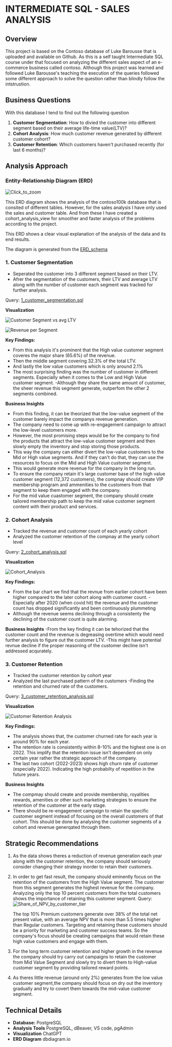 # INTERMEDIATE SQL - SALES ANALYSIS

## Overview
This project is based on the Contoso database of Luke Barousse that is uploaded and available on Github. As this is a self taught Intermediate SQL course under that focused on analyzing the different sales aspect of an e-commerce business called contoso. Although this project was learned and followed Luke Barousse's teaching the execution of the queries followed some different approach to solve the question rather than blindly follow the intstrustion.

## Business Questions
With this database I tend to find out the following question 
 1. **Customer Segmentation**: How to divied the customer into different segment based on their average life-time value(LTV)? 
 2. **Cohort Analysis**: How much customer revenue generated by different customer cohort?
 3. **Customer Retention**: Which customers haven't purchased recently (for last 6 months)?

## Analysis Approach

### Entity-Relationship Diagram (ERD)
![Click_to_zoom](images/erd.svg)

This ERD diagram shows the analysis of the contoso100k database that is consited of different tables. However, for the sales analysis I have only used the sales and customer table. And from these I have created a cohort_analysis_view for smoother and faster analysis of the problems according to the project.

This ERD shows a clear visual explanation of the analysis of the data and its end results. 

The diagram is generated from the [ERD_schema](schema/erd%20dbml.sql)


### 1. Customer Segmentation
- Seperated the customer into 3 different segment based on their LTV.
- Afrer the segmentation of the customers, their LTV and average LTV along with the number of customer each segment was tracked for further analysis.

Query: [1_customer_segmentation.sql](/1_customer_segmentation.sql)

**Visualization**

![Customer Segment vs avg LTV](/images/cohort_count%20and%20ltv.png)

![Revenue per Segment](/images/Revenue%20per%20segement.png)

**Key Findings:**
- From this analysis it's prominent that the High value customer segment coveres the major share (65.6%) of the revenue.
- Then the middle segment covering 32.3% of the total LTV.
- And lastly the low value customers which is only around 2.1%
- The most surprising finding was the number of customer in different segments. Especially when it comes to the Low and High Value customer segment.
-Although they share the same amount of customer, the sheer revenue this segment generate, outperfom the other 2 segments combined.

**Business Insights**
- From this finding, it can be theorized that the low-value segment of the customer barely impact the companys revenue generation.
- The company need to come up with re-engagement campaign to attract the low-level customers more. 
- However, the most promising steps would be for the company to find the products that attract the low-value customer segment and then slowly empty the inventory and stop storing those products.
- This way the company can either divert the low-value customers to the Mid or High value segments. And if they can't do that, they can use the resources to focus on the Mid and High Value customer segment.
- This would generate more revenue for the company in the long run.
- To ensure the company retain it's large customer base of the high value customer segment (12,372 customers), the compnay should create VIP membership program and ammenities to the customers from that segment to keep them engaged with the company.
- For the mid value cuastomer segment, the company should create tailored membership path to keep the mid value customer segment content with their product and services.

### 2. Cohort Analysis
- Tracked the revenue and customer count of each yearly cohort 
- Analyzed the customer retention of the compnay at the yearly cohort level

Query: [2_cohort_analysis.sql](/2_cohort_analysis.sql)

**Visualization**

![Cohort_Analysis](/images/2_cohort_analysis.png)

 **Key Findings:** 
- From the bar chart we find that the revnue from earlier cohort have been higher compared to the later cohort along with customer count.
-Especially after 2020 (when covid hit) the revenue and the customer count has dropped significantly and been continuously plummeting
- Although the revenue seems declining through a consistenty the declining of the customer count is quite alarming.

**Business Insights**
-From the key finding it can be tehorized that the customer count and the revenue is degreasing overtime which would need further analysis to figure out the customer LTV.
-This might have potential revnue decline if the proper reasoning of the customer decline isn't addressed acqurately.

### 3. Customer Retention
- Tracked the customer retention by cohort year 
- Analyzed the last purchased pattern of the customers
-Finding the retention and churned rate of the customers.

Query: [3_customer_retention_analysis.sql](/Users/nejumbarua/Int_SQL_Project-contoso_100k/3_customer_retention_analysis.sql)

**Visualization**

![Customer Retention Analysis](/images/Customer%20Retention%20Analysis.png)

**Key Findings:**
- The analysis shows that, the customer churned rate for each year is around 90% for each year. 
- The retention rate is consistently within 8-10% and the highest one is on 2022. This implify that the retention issue isn't dependent on only certain year rather the strategic approach of the company.
- The last two cohort (2022-2023) shows high churn rate of customer (especially 2022). Indicating the high probabilty of repetition in the future years.

**Business Insights**
- The compmay should create and provide membership, royalities rewards, amenities or other such marketing strategies to ensure the retention of the customer at the early stage.
- There should be re-engagement campaign to retain the specific customer segment instead of focusing on the overall customers of that cohort. This should be done by analysing the customer segments of a cohort and revenue generqated through them.


## Strategic Recommendations 
1. As the data shows theres a reduction of revenue generation each year along with the customer retention, the company should seriously consider changing their strategy inorder to retain their customers.
2. In order to get fast result, the company should eminently focus on the retention of the customers from the High Value segment. The customer from this segment generates the highest revenue for the company. Analyzing only the top 10 percent customers from the total customers shows the importance of retaining this customer segment. 
Query: 
![Share_of_NPV_by_customer_tier](/images/NPV_Pie_chart.png)

    The top 10% Premium customers generate over 38% of the total net present value, with an average NPV that is more than 5.5 times higher than Regular customers. Targeting and retaining these customers should be a priority for marketing and customer success teams.
    So the company's focus should be creating campaigns that would retain these high value customers and engage with them.

3. For the long term customer retention and higher growth in the revenue the company should try carry out campaigns to retain the customer from Mid Value Segment and slowly try to divert them to High-value customer segment by providing tailored reward points.
4. As theres little revenue (around only 2%) generates from the low value customer segment,the company should focus on dry out the inventory gradually and try to covert them towards the mid-value customer segment.

## Technical Details
- **Database:** PostgreSQL
- **Analysis Tools** PostgreSQL, dBeaver, VS code, pgAdmin
- **Visualization** ChatGPT
- **ERD Diagram** dbdiagram.io